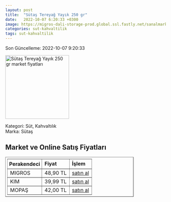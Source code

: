 ```yaml
---
layout: post
title:  "Sütaş Tereyağ Yayık 250 gr"
date:   2022-10-07 6:20:33 +0300
image: https://migros-dali-storage-prod.global.ssl.fastly.net/sanalmarket/product/12010211/12010211-d8c7c1-1650x1650.jpg
categories: sut-kahvaltilik
tags: sut-kahvaltilik
---
```


Son Güncelleme: 2022-10-07 9:20:33

<img src="https://migros-dali-storage-prod.global.ssl.fastly.net/sanalmarket/product/12010211/12010211-d8c7c1-1650x1650.jpg" width="200" alt="Sütaş Tereyağ Yayık 250 gr market fiyatları" />

Kategori: Süt, Kahvaltılık
<br />
Marka: Sütaş

<h2>Market ve Online Satış Fiyatları</h2>

<table border="1" style="padding: 5px;width:80%;">
  <tr>
    <td style="padding: 5px;"><strong>Perakendeci</strong></td>
    <td><strong>Fiyat</strong></td>
    <td><strong>İşlem</strong></td>
  </tr>
  <tr>
              <td title="Migros">MIGROS</td>
              <td>48,90 TL</td>
              <td><a title="Migros" target="_blank" href="https://www.migros.com.tr/sutas-geleneksel-tereyagi-250-g-p-b742e3">satın al</a></td>
            </tr><tr>
              <td title="Kim">KIM</td>
              <td>39,99 TL</td>
              <td><a title="Kim" target="_blank" href="https://www.kimgeldi.com/sutas-tereyag-yayik-250-gr">satın al</a></td>
            </tr><tr>
              <td title="Mopaş">MOPAŞ</td>
              <td>42,00 TL</td>
              <td><a title="Mopaş" target="_blank" href="https://www.mopas.com.tr/sutas-yayik-tereyag-250-gr/p/46506">satın al</a></td>
            </tr>
</table>
